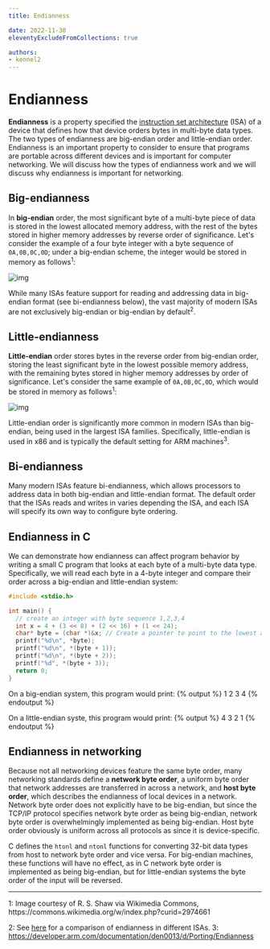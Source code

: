 ```yaml
---
title: Endianness

date: 2022-11-30
eleventyExcludeFromCollections: true

authors:
- kennel2
---
```


<link rel="stylesheet" href="https://cdnjs.cloudflare.com/ajax/libs/prism-themes/1.9.0/prism-a11y-dark.min.css" integrity="sha512-bd1K4DEquIavX49RSZHIE0Ye6RFOVlGLhtGow9KDbLYqOd/ufhshkP0GoJoVR1jqj7FmOffvVIKuq1tcXlN9ZA==" crossorigin="anonymous" referrerpolicy="no-referrer" />

# Endianness

**Endianness** is a property specified the [instruction set architecture](../isa) (ISA) of a device that defines how that device orders bytes in multi-byte data types. The two types of endianness are big-endian order and little-endian order. Endianness is an important property to consider to ensure that programs are portable across different devices and is important for computer networking. We will discuss how the types of endianness work and we will discuss why endianness is important for networking. 

## Big-endianness

In **big-endian** order, the most significant byte of a multi-byte piece of data is stored in the lowest allocated memory address, with the rest of the bytes stored in higher memory addresses by reverse order of significance. Let's consider the example of a four byte integer with a byte sequence of `0A,0B,0C,0D`; under a big-endian scheme, the integer would be stored in memory as follows<sup>1</sup>:

![img](../static/endianness/bigendian.png)

While many ISAs feature support for reading and addressing data in big-endian format (see bi-endianness below), the vast majority of modern ISAs are not exclusively big-endian or big-endian by default<sup>2</sup>.

## Little-endianness

**Little-endian** order stores bytes in the reverse order from big-endian order, storing the least significant byte in the lowest possible memory address, with the remaining bytes stored in higher memory addresses by order of significance. Let's consider the same example of `0A,0B,0C,0D`, which would be stored in memory as follows<sup>1</sup>:

![img](../static/endianness/littleendian.png)

Little-endian order is significantly more common in modern ISAs than big-endian, being used in the largest ISA families. Specifically, little-endian is used in x86 and is typically the default setting for ARM machines<sup>3</sup>.

## Bi-endianness

Many modern ISAs feature bi-endianness, which allows processors to address data in both big-endian and little-endian format. The default order that the ISAs reads and writes in varies depending the ISA, and each ISA will specify its own way to configure byte ordering.

## Endianness in C

We can demonstrate how endianness can affect program behavior by writing a small C program that looks at each byte of a multi-byte data type. Specifically, we will read each byte in a 4-byte integer and compare their order across a big-endian and little-endian system:

```c
#include <stdio.h>

int main() {
  // create an integer with byte sequence 1,2,3,4
  int x = 4 + (3 << 8) + (2 << 16) + (1 << 24);
  char* byte = (char *)&x; // Create a pointer to point to the lowest addressed byte of `x`
  printf("%d\n", *byte);
  printf("%d\n", *(byte + 1));
  printf("%d\n", *(byte + 2));
  printf("%d", *(byte + 3));
  return 0;
}
```

On a big-endian system, this program would print:
{% output %}
1
2
3
4
{% endoutput %}

On a little-endian syste, this program would print:
{% output %}
4
3
2
1
{% endoutput %}

## Endianness in networking

Because not all networking devices feature the same byte order, many networking standards define a **network byte order**, a uniform byte order that network addresses are transferred in across a network, and **host byte order**, which describes the endianness of local devices in a network. Network byte order does not explicitly have to be big-endian, but since the TCP/IP protocol specifies network byte order as being big-endian, network byte order is overwhelmingly implemented as being big-endian. Host byte order obviously is uniform across all protocols as since it is device-specific.

C defines the `htonl` and `ntonl` functions for converting 32-bit data types from host to network byte order and vice versa. For big-endian machines, these functions will have no effect, as in C network byte order is implemented as being big-endian, but for little-endian systems the byte order of the input will be reversed.

<hr class="solid">
1: Image courtesy of R. S. Shaw via Wikimedia Commons, https://commons.wikimedia.org/w/index.php?curid=2974661

2: See [here](https://en.wikipedia.org/wiki/Comparison_of_instruction_set_architectures) for a comparison of endianness in different ISAs.
3: https://developer.arm.com/documentation/den0013/d/Porting/Endianness
